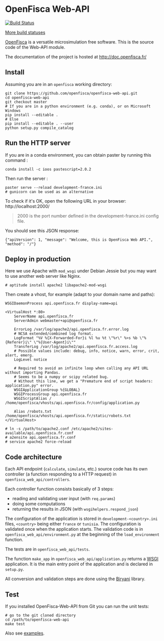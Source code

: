 # OpenFisca Web-API

[![Build Status](https://travis-ci.org/openfisca/openfisca-web-api.svg?branch=master)](https://travis-ci.org/openfisca/openfisca-web-api)

[More build statuses](http://www.openfisca.fr/build-status)

[OpenFisca](http://www.openfisca.fr/) is a versatile microsimulation free software.
This is the source code of the Web-API module.

The documentation of the project is hosted at http://doc.openfisca.fr/

## Install

Assuming you are in an `openfisca` working directory:

```
git clone https://github.com/openfisca/openfisca-web-api.git
cd openfisca-web-api
git checkout master
# If you are in a python environment (e.g. conda), or on Microsoft Windows
pip install --editable .
# Else
pip install --editable . --user
python setup.py compile_catalog
```

## Run the HTTP server

If you are in a conda environment, you can obtain paster by running this command :
```
conda install -c ioos pastescript=2.0.2 
```

Then run the server :
```
paster serve --reload development-france.ini
# gunicorn can be used as an alternative
```

To check if it's OK, open the following URL in your browser: http://localhost:2000/

> 2000 is the port number defined in the development-france.ini config file.

You should see this JSON response:

    {"apiVersion": 1, "message": "Welcome, this is OpenFisca Web API.", "method": "/"}

## Deploy in production

Here we use Apache with `mod_wsgi` under Debian Jessie but you may want to use another web server like Nginx.

```
# aptitude install apache2 libapache2-mod-wsgi
```

Then create a vhost, for example (adapt to your domain name and paths):

```
WSGIDaemonProcess api.openfisca.fr display-name=api

<VirtualHost *:80>
    ServerName api.openfisca.fr
    ServerAdmin webmaster+api@openfisca.fr

    ErrorLog /var/log/apache2/api.openfisca.fr.error.log
    # NCSA extended/combined log format.
    LogFormat "%V %{X-Forwarded-For}i %l %u %t \"%r\" %>s %b \"%{Referer}i\" \"%{User-Agent}i\""
    TransferLog /var/log/apache2/api.openfisca.fr.access.log
    # Possible values include: debug, info, notice, warn, error, crit, alert, emerg.
    LogLevel notice

    # Required to avoid an infinite loop when calling any API URL without importing Pandas.
    # Seems to be a numpy or scipy related bug.
    # Without this line, we get a "Premature end of script headers: application.py" error.
    WSGIApplicationGroup %{GLOBAL}
    WSGIProcessGroup api.openfisca.fr
    WSGIScriptAlias / /home/openfisca/vhosts/api.openfisca.fr/config/application.py

    Alias /robots.txt /home/openfisca/vhosts/api.openfisca.fr/static/robots.txt
</VirtualHost>
```

```
# ln -s /path/to/apache2.conf /etc/apache2/sites-available/api.openfisca.fr.conf
# a2ensite api.openfisca.fr.conf
# service apache2 force-reload
```

## Code architecture

Each API endpoint (`calculate`, `simulate`, etc.) source code has its own controller
(a function responding to a HTTP request) in `openfisca_web_api/controllers`.

Each controller function consists basically of 3 steps:
- reading and validating user input (with `req.params`)
- doing some computations
- returning the results in JSON (with `wsgihelpers.respond_json`)

The configuration of the application is stored in `development-<country>.ini` files, `<country>` being either
`france` or `tunisia`.
The configuration is validated once when the application starts.
The validation code is in `openfisca_web_api/environment.py` at the beginning of the `load_environment` function.

The tests are in `openfisca_web_api/tests`.

The function `make_app` in `openfisca_web_api/application.py` returns a [WSGI](http://wsgi.readthedocs.org/) application.
It is the main entry point of the application and is declared in `setup.py`.

All conversion and validation steps are done using the [Biryani](https://biryani.readthedocs.org) library.

## Test

If you installed OpenFisca-Web-API from Git you can run the unit tests:

```
# go to the git cloned directory
cd /path/to/openfisca-web-api
make test
```

Also see [examples](./examples/).
